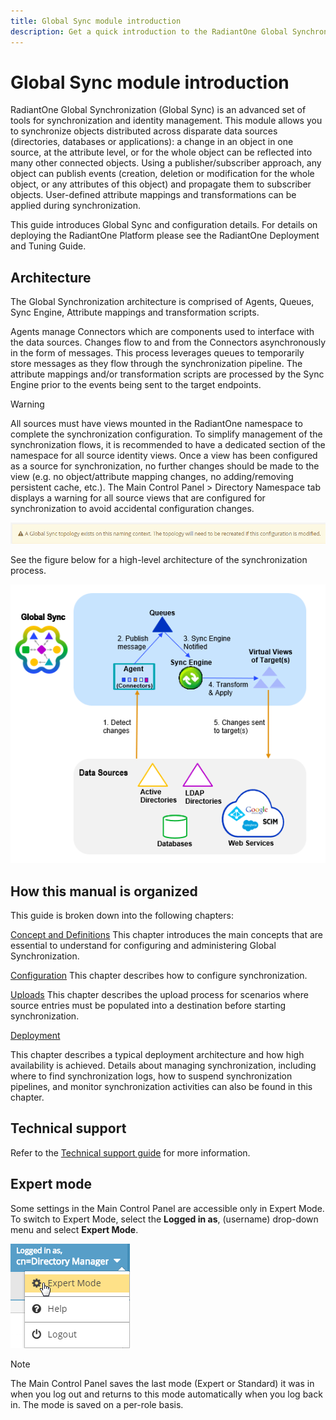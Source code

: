 ```yaml
---
title: Global Sync module introduction
description: Get a quick introduction to the RadiantOne Global Synchronization architecture and related components - Agents, Queues, Sync Engine, Attribute mappings and transformation scripts
---
```


# Global Sync module introduction

RadiantOne Global Synchronization (Global Sync) is an advanced set of tools for synchronization and identity management. This module allows you to synchronize objects distributed across disparate data sources (directories, databases or applications): a change in an object in one source, at the attribute level, or for the whole object can be reflected into many other connected objects. Using a publisher/subscriber approach, any object can publish events (creation, deletion or modification for the whole object, or any attributes of this object) and propagate them to subscriber objects. User-defined attribute mappings and transformations can be applied during synchronization.

This guide introduces Global Sync  and configuration details. For details on deploying the RadiantOne Platform please see the RadiantOne Deployment and Tuning Guide.

## Architecture

The Global Synchronization architecture is comprised of Agents, Queues, Sync Engine, Attribute mappings and transformation scripts.

Agents manage Connectors which are components used to interface with the data sources. Changes flow to and from the Connectors asynchronously in the form of messages. This process leverages queues to temporarily store messages as they flow through the synchronization pipeline. The attribute mappings and/or transformation scripts are processed by the Sync Engine prior to the events being sent to the target endpoints.

>[!warning]
>All sources must have views mounted in the RadiantOne namespace to complete the synchronization configuration. To simplify management of the synchronization flows, it is recommended to have a dedicated section of the namespace for all source identity views. Once a view has been configured as a source for synchronization, no further changes should be made to the view (e.g. no object/attribute mapping changes, no adding/removing persistent cache, etc.). The Main Control Panel > Directory Namespace tab displays a warning for all source views that are configured for synchronization to avoid accidental configuration changes.

![A warning that "Global Sync topology exists on this naming context. The topology will need to be recreated if this configuration is modified."](./media/image1.png)

See the figure below for a high-level architecture of the synchronization process.

<a name="global-synchronization-architecture-figure"></a>
![A flow chart depicting the high-level architecture of the synchronization process](./media/image2.png)

## How this manual is organized

This guide is broken down into the following chapters:

[Concept and Definitions](concepts-and-definitions/terms-and-processes.md)
This chapter introduces the main concepts that are essential to understand for configuring and administering Global Synchronization.

[Configuration](configuration/overview.md)
This chapter describes how to configure synchronization.

[Uploads](uploads.md)
This chapter describes the upload process for scenarios where source entries must be populated into a destination before starting synchronization.

[Deployment](deployment.md#fault-tolerance-and-recovery)

This chapter describes a typical deployment architecture and how high availability is achieved. Details about managing synchronization, including where to find synchronization logs, how to suspend synchronization pipelines, and monitor synchronization activities can also be found in this chapter.

## Technical support

Refer to the [Technical support guide](../common-info/technical-support.md) for more information.

## Expert mode

Some settings in the Main Control Panel are accessible only in Expert Mode. To switch to Expert Mode, select the **Logged in as**, (username) drop-down menu and select **Expert Mode**.

![The "Logged in as" drop-down menu with "Expert Mode" selected](./media/image3.png)

>[!note]
>The Main Control Panel saves the last mode (Expert or Standard) it was in when you log out and returns to this mode automatically when you log back in. The mode is saved on a per-role basis.
